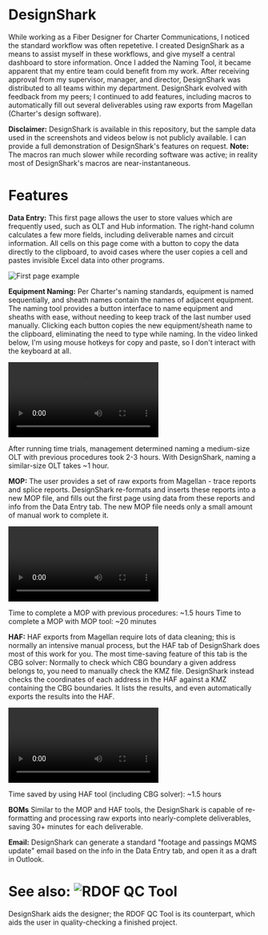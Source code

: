 # DesignShark

While working as a Fiber Designer for Charter Communications, I noticed the standard workflow was often repetetive. I created DesignShark as a means to assist myself in these workflows, and give myself a central dashboard to store information. Once I added the Naming Tool, it became apparent that my entire team could benefit from my work. After receiving approval from my supervisor, manager, and director, DesignShark was distributed to all teams within my department. DesignShark evolved with feedback from my peers; I continued to add features, including macros to automatically fill out several deliverables using raw exports from Magellan (Charter's design software).

**Disclaimer:** DesignShark is available in this repository, but the sample data used in the screenshots and videos below is not publicly available. I can provide a full demonstration of DesignShark's features on request.
**Note:** The macros ran much slower while recording software was active; in reality most of DesignShark's macros are near-instantaneous.

# Features

**Data Entry:** This first page allows the user to store values which are frequently used, such as OLT and Hub information. The right-hand column calculates a few more fields, including deliverable names and circuit information. All cells on this page come with a button to copy the data directly to the clipboard, to avoid cases where the user copies a cell and pastes invisible Excel data into other programs.

![First page example](https://i.imgur.com/Q8Hudpg.png)

**Equipment Naming:** Per Charter's naming standards, equipment is named sequentially, and sheath names contain the names of adjacent equipment. The naming tool provides a button interface to name equipment and sheaths with ease, without needing to keep track of the last number used manually. Clicking each button copies the new equipment/sheath name to the clipboard, eliminating the need to type while naming. In the video linked below, I'm using mouse hotkeys for copy and paste, so I don't interact with the keyboard at all.

![Click to see naming tool video demonstration](https://i.imgur.com/wcOmtpW.mp4)

After running time trials, management determined naming a medium-size OLT with previous procedures took 2-3 hours. With DesignShark, naming a similar-size OLT takes ~1 hour.

**MOP:** The user provides a set of raw exports from Magellan - trace reports and splice reports. DesignShark re-formats and inserts these reports into a new MOP file, and fills out the first page using data from these reports and info from the Data Entry tab. The new MOP file needs only a small amount of manual work to complete it.

![Click to see MOP tool video demonstration](https://i.imgur.com/wcOmtpW.mp4)

Time to complete a MOP with previous procedures: ~1.5 hours
Time to complete a MOP with MOP tool: ~20 minutes

**HAF:** HAF exports from Magellan require lots of data cleaning; this is normally an intensive manual process, but the HAF tab of DesignShark does most of this work for you. The most time-saving feature of this tab is the CBG solver: Normally to check which CBG boundary a given address belongs to, you need to manually check the KMZ file. DesignShark instead checks the coordinates of each address in the HAF against a KMZ containing the CBG boundaries. It lists the results, and even automatically exports the results into the HAF.

![Click to view HAF CBG-solver demo video](https://i.imgur.com/L9RwpVW.mp4)

Time saved by using HAF tool (including CBG solver): ~1.5 hours

**BOMs** Similar to the MOP and HAF tools, the DesignShark is capable of re-formatting and processing raw exports into nearly-complete deliverables, saving 30+ minutes for each deliverable.

**Email:** DesignShark can generate a standard "footage and passings MQMS update" email based on the info in the Data Entry tab, and open it as a draft in Outlook.

# See also: ![RDOF QC Tool](https://github.com/AlexMcTeague/RDOF-QC-Tool)
DesignShark aids the designer; the RDOF QC Tool is its counterpart, which aids the user in quality-checking a finished project.
